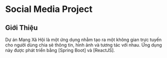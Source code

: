 # Social Media Project
## Giới Thiệu
Dự án Mạng Xã Hội là một ứng dụng nhằm tạo ra một không gian trực tuyến cho người dùng chia sẻ thông tin, hình ảnh và tương tác với nhau. Ứng dụng này được phát triển bằng [Spring Boot] và [ReactJS].

